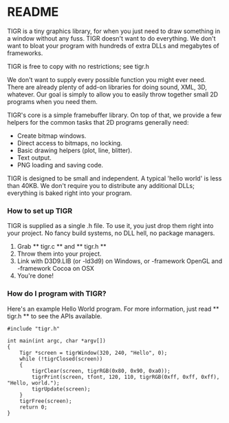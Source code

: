 # README

TIGR is a tiny graphics library, for when you just need to draw something in a window without any fuss. TIGR doesn't want to do everything. We don't want to bloat your program with hundreds of extra DLLs and megabytes of frameworks.

TIGR is free to copy with no restrictions; see tigr.h

We don't want to supply every possible function you might ever need. There are already plenty of add-on libraries
for doing sound, XML, 3D, whatever. Our goal is simply to allow you to easily throw together small 2D programs when you need them.

TIGR's core is a simple framebuffer library. On top of that, we provide a few helpers for the common tasks that 2D programs generally need:

 - Create bitmap windows.
 - Direct access to bitmaps, no locking.
 - Basic drawing helpers (plot, line, blitter).
 - Text output.
 - PNG loading and saving code.

TIGR is designed to be small and independent. A typical 'hello world' is less than 40KB. We don't require you to distribute any additional DLLs; everything is baked right into your program.

### How to set up TIGR ###

TIGR is supplied as a single .h file.
To use it, you just drop them right into your project. No fancy build systems, no DLL hell, no package managers.

1. Grab  ** tigr.c ** and ** tigr.h **
2. Throw them into your project.
3. Link with D3D9.LIB (or -ld3d9) on Windows, or -framework OpenGL and -framework Cocoa on OSX
4. You're done!

### How do I program with TIGR? ###

Here's an example Hello World program. For more information, just read ** tigr.h ** to see the APIs available.

```
#include "tigr.h"

int main(int argc, char *argv[])
{
    Tigr *screen = tigrWindow(320, 240, "Hello", 0);
    while (!tigrClosed(screen))
    {
        tigrClear(screen, tigrRGB(0x80, 0x90, 0xa0));
        tigrPrint(screen, tfont, 120, 110, tigrRGB(0xff, 0xff, 0xff), "Hello, world.");
        tigrUpdate(screen);
    }
    tigrFree(screen);
    return 0;
}
```
